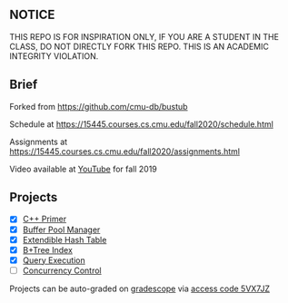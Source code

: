 ## NOTICE

THIS REPO IS FOR INSPIRATION ONLY, IF YOU ARE A STUDENT IN THE CLASS, DO NOT DIRECTLY FORK THIS REPO. THIS IS AN ACADEMIC INTEGRITY VIOLATION.

## Brief

Forked from https://github.com/cmu-db/bustub

Schedule at https://15445.courses.cs.cmu.edu/fall2020/schedule.html

Assignments at https://15445.courses.cs.cmu.edu/fall2020/assignments.html

Video available at [YouTube](https://www.youtube.com/playlist?list=PLSE8ODhjZXjbohkNBWQs_otTrBTrjyohi) for fall 2019

## Projects

- [x] [C++ Primer](https://15445.courses.cs.cmu.edu/fall2020/project0/)
- [x] [Buffer Pool Manager](https://15445.courses.cs.cmu.edu/fall2020/project1/)
- [x] [Extendible Hash Table]()
- [x] [B+Tree Index](https://15445.courses.cs.cmu.edu/fall2020/project2/)
- [x] [Query Execution](https://15445.courses.cs.cmu.edu/fall2020/project3/)
- [ ] [Concurrency Control](https://15445.courses.cs.cmu.edu/fall2020/project4/)

Projects can be auto-graded on [gradescope](https://www.gradescope.com/courses/195440) via [access code 5VX7JZ](https://github.com/cmu-db/bustub/issues/111#issuecomment-709673126)
